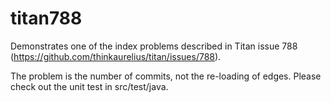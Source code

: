titan788
========

Demonstrates one of the index problems described in Titan issue 788 (https://github.com/thinkaurelius/titan/issues/788).

The problem is the number of commits, not the re-loading of edges. Please check out the unit test in src/test/java.
